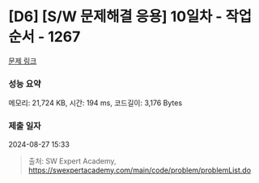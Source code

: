 # [D6] [S/W 문제해결 응용] 10일차 - 작업순서 - 1267 

[문제 링크](https://swexpertacademy.com/main/code/problem/problemDetail.do?contestProbId=AV18TrIqIwUCFAZN) 

### 성능 요약

메모리: 21,724 KB, 시간: 194 ms, 코드길이: 3,176 Bytes

### 제출 일자

2024-08-27 15:33



> 출처: SW Expert Academy, https://swexpertacademy.com/main/code/problem/problemList.do